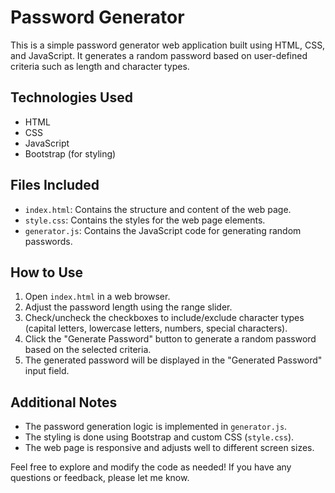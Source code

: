 # Password Generator

This is a simple password generator web application built using HTML, CSS, and JavaScript. It generates a random password based on user-defined criteria such as length and character types.

## Technologies Used
- HTML
- CSS
- JavaScript
- Bootstrap (for styling)

## Files Included
- `index.html`: Contains the structure and content of the web page.
- `style.css`: Contains the styles for the web page elements.
- `generator.js`: Contains the JavaScript code for generating random passwords.

## How to Use
1. Open `index.html` in a web browser.
2. Adjust the password length using the range slider.
3. Check/uncheck the checkboxes to include/exclude character types (capital letters, lowercase letters, numbers, special characters).
4. Click the "Generate Password" button to generate a random password based on the selected criteria.
5. The generated password will be displayed in the "Generated Password" input field.

## Additional Notes
- The password generation logic is implemented in `generator.js`.
- The styling is done using Bootstrap and custom CSS (`style.css`).
- The web page is responsive and adjusts well to different screen sizes.

Feel free to explore and modify the code as needed! If you have any questions or feedback, please let me know.
